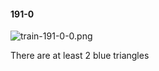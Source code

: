 #### 191-0
![train-191-0-0.png](https://github.com/lil-lab/nlvr/raw/master/nlvr/train/images/3/train-191-0-0.png "train-191-0-0.png")

There are at least 2 blue triangles